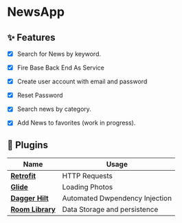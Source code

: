 # NewsApp






## ✨ Features
- [x] Search for News by keyword.
- [x] Fire Base Back End As Service
- [x] Create user account with email and password
- [x] Reset Password 
- [x] Search news by category.
- [x] Add News to favorites (work in progress).








## 🔌 Plugins

| Name                                                    | Usage                                               |
| ------------------------------------------------------- | --------------------------------------------------- |
| [**Retrofit**](https://square.github.io/retrofit/)      | HTTP Requests                                       |
| [**Glide**](https://bumptech.github.io/glide/)          | Loading Photos                                      |
| [**Dagger Hilt**](https://developer.android.com/training/dependency-injection/hilt-android/)| Automated Dwpendency Injection                |
| [**Room Library**](https://developer.android.com/jetpack/androidx/releases/room)| Data Storage and persistence|
